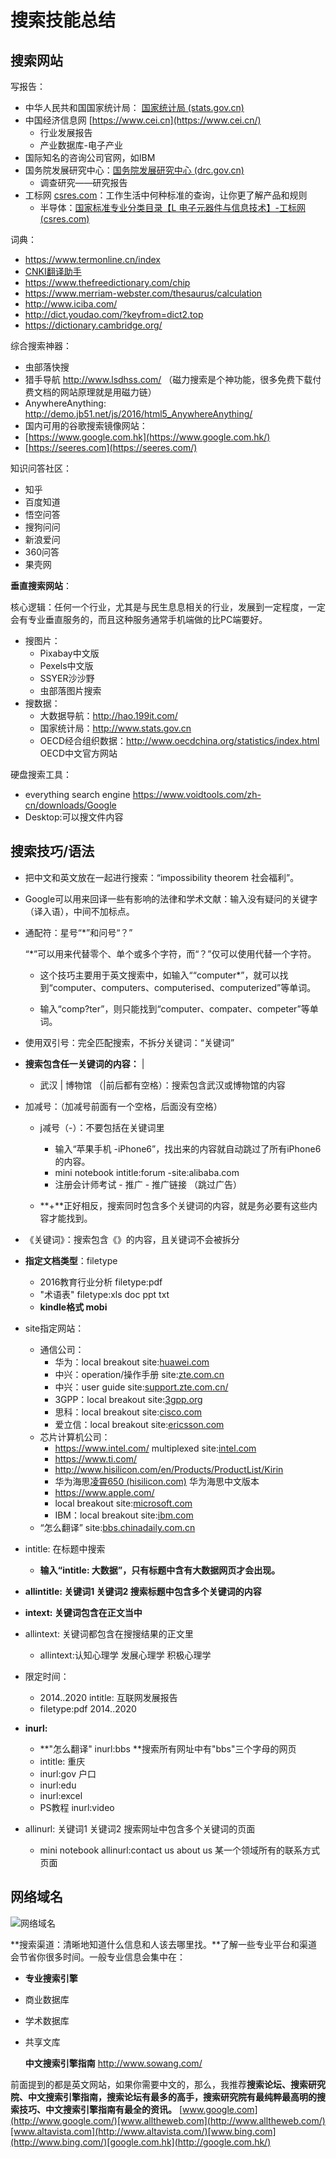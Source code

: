 # 搜索技能总结

## 搜索网站

写报告：

* 中华人民共和国国家统计局： [国家统计局 (stats.gov.cn)](http://www.stats.gov.cn/)
* 中国经济信息网 [https://www.cei.cn](https://www.cei.cn/)
  * 行业发展报告
  * 产业数据库-电子产业
* 国际知名的咨询公司官网，如IBM
* 国务院发展研究中心：[国务院发展研究中心 (drc.gov.cn)](https://www.drc.gov.cn/index.html)
  * 调查研究——研究报告
* 工标网 [csres.com](http://csres.com/)：工作生活中何种标准的查询，让你更了解产品和规则 
  * 半导体：[国家标准专业分类目录【L 电子元器件与信息技术】-工标网 (csres.com)](http://csres.com/sort/chsortdetail/L.html)

词典： 

- https://www.termonline.cn/index
- [CNKI翻译助手](https://dict.cnki.net/index)
- https://www.thefreedictionary.com/chip
- https://www.merriam-webster.com/thesaurus/calculation
- http://www.iciba.com/
- http://dict.youdao.com/?keyfrom=dict2.top
- https://dictionary.cambridge.org/

综合搜索神器：

- 虫部落快搜
- 猎手导航 http://www.lsdhss.com/ （磁力搜索是个神功能，很多免费下载付费文档的网站原理就是用磁力链）
- AnywhereAnything: http://demo.jb51.net/js/2016/html5_AnywhereAnything/
- 国内可用的谷歌搜索镜像网站：
- [https://www.google.com.hk](https://www.google.com.hk/)
- [https://seeres.com](https://seeres.com/)

知识问答社区：

- 知乎
- 百度知道
- 悟空问答
- 搜狗问问
- 新浪爱问
- 360问答
- 果壳网

**垂直搜索网站**：

核心逻辑：任何一个行业，尤其是与民生息息相关的行业，发展到一定程度，一定会有专业垂直服务的，而且这种服务通常手机端做的比PC端要好。

- 搜图片：
  - Pixabay中文版
  - Pexels中文版
  - SSYER沙沙野
  - 虫部落图片搜索
- 搜数据：
  - 大数据导航：http://hao.199it.com/
  - 国家统计局：http://www.stats.gov.cn
  - OECD经合组织数据：http://www.oecdchina.org/statistics/index.html OECD中文官方网站

硬盘搜索工具：

- everything search engine https://www.voidtools.com/zh-cn/downloads/Google 
- Desktop:可以搜文件内容

## 搜索技巧/语法

* 把中文和英文放在一起进行搜索：“impossibility theorem 社会福利”。

* Google可以用来回译一些有影响的法律和学术文献：输入没有疑问的关键字（译入语），中间不加标点。

* 通配符：星号“*”和问号“？”

  “*”可以用来代替零个、单个或多个字符，而“？”仅可以使用代替一个字符。

  * 这个技巧主要用于英文搜索中，如输入““computer*”，就可以找到“computer、computers、computerised、computerized”等单词。

  * 输入“comp?ter”，则只能找到“computer、compater、competer”等单词。

- 使用双引号：完全匹配搜索，不拆分关键词：“关键词”


* **搜索包含任一关键词的内容：** |
  * 武汉 | 博物馆 （|前后都有空格）：搜索包含武汉或博物馆的内容

* 加减号：（加减号前面有一个空格，后面没有空格）
  * j减号（-）：不要包括在关键词里
    * 输入“苹果手机 -iPhone6”，找出来的内容就自动跳过了所有iPhone6的内容。
    * mini notebook intitle:forum -site:alibaba.com
    * 注册会计师考试 - 推广 - 推广链接  （跳过广告）

  * **+**正好相反，搜索同时包含多个关键词的内容，就是务必要有这些内容才能找到。

* 《关键词》：搜索包含《》的内容，且关键词不会被拆分

* **指定文档类型**：filetype
  * 2016教育行业分析 filetype:pdf
  * "术语表" filetype:xls  doc ppt txt 
  * **kindle格式 mobi**

* site指定网站：
  * 通信公司：
    * 华为：local breakout site:[huawei.com](http://www.huawei.com/)
    * 中兴：operation/操作手册 site:[zte.com.cn](http://zte.com.cn/) 
    * 中兴：user guide site:[support.zte.com.cn/](http://support.zte.com.cn/)
    * 3GPP：local breakout site:[3gpp.org](http://3gpp.org/)
    * 思科：local breakout site:[cisco.com](http://www.cisco.com/)
    * 爱立信：local breakout site:[ericsson.com](http://www.ericsson.com/)
  * 芯片计算机公司：
    * https://www.intel.com/   multiplexed site:[intel.com](http://www.intel.com/)  
    * https://www.ti.com/
    * http://www.hisilicon.com/en/Products/ProductList/Kirin  
    * 华为海思[凌霄650 (hisilicon.com)](https://www.hisilicon.com/cn/products/Gigahome/Gigahome-650) 华为海思中文版本
    * https://www.apple.com/
    * local breakout site:[microsoft.com](http://www.microsoft.com/)
    * IBM：local breakout site:[ibm.com](http://www.ibm.com/)
  * “怎么翻译” site:[bbs.chinadaily.com.cn](http://bbs.chinadaily.com.cn/) 

* intitle: 在标题中搜索
  * **输入“intitle: 大数据”，只有标题中含有大数据网页才会出现。**

* **allintitle: 关键词1 关键词2  搜索标题中包含多个关键词的内容**

* **intext: 关键词包含在正文当中**

* allintext: 关键词都包含在搜搜结果的正文里
  * allintext:认知心理学 发展心理学 积极心理学

* 限定时间：
  * 2014..2020 intitle: 互联网发展报告 
  * filetype:pdf 2014..2020

* **inurl:**
  * **"怎么翻译" inurl:bbs **搜索所有网址中有"bbs"三个字母的网页
  * intitle: 重庆 
  * inurl:gov   户口 
  * inurl:edu
  * inurl:excel
  * PS教程 inurl:video
* allinurl: 关键词1 关键词2 搜索网址中包含多个关键词的页面
  * mini notebook allinurl:contact us  about us 某一个领域所有的联系方式页面



## **网络域名**

![网络域名](https://i.loli.net/2021/08/03/sN3Pr7xeFqpDE1Y.png)



**搜索渠道：清晰地知道什么信息和人该去哪里找。**了解一些专业平台和渠道会节省你很多时间。一般专业信息会集中在：

- **专业搜索引擎**

- 商业数据库

- 学术数据库

- 共享文库

  

   **中文搜索引擎指南** http://www.sowang.com/

前面提到的都是英文网站，如果你需要中文的，那么，我推荐**搜索论坛、搜索研究院、中文搜索引擎指南，搜索论坛有最多的高手，搜索研究院有最纯粹最高明的搜索技巧、中文搜索引擎指南有最全的资讯。**
[www.google.com](http://www.google.com/)[www.alltheweb.com](http://www.alltheweb.com/)[www.altavista.com](http://www.altavista.com/)[www.bing.com](http://www.bing.com/)[google.com.hk](http://google.com.hk/)  

